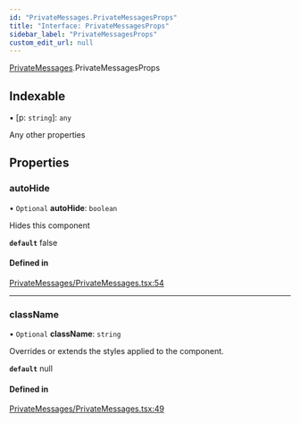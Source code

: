 ```yaml
---
id: "PrivateMessages.PrivateMessagesProps"
title: "Interface: PrivateMessagesProps"
sidebar_label: "PrivateMessagesProps"
custom_edit_url: null
---
```


[PrivateMessages](../modules/PrivateMessages).PrivateMessagesProps

## Indexable

▪ [p: `string`]: `any`

Any other properties

## Properties

### autoHide

• `Optional` **autoHide**: `boolean`

Hides this component

**`default`** false

#### Defined in

[PrivateMessages/PrivateMessages.tsx:54](https://github.com/selfcommunity/community-ui/blob/487fa8c/packages/sc-templates/src/components/PrivateMessages/PrivateMessages.tsx#L54)

___

### className

• `Optional` **className**: `string`

Overrides or extends the styles applied to the component.

**`default`** null

#### Defined in

[PrivateMessages/PrivateMessages.tsx:49](https://github.com/selfcommunity/community-ui/blob/487fa8c/packages/sc-templates/src/components/PrivateMessages/PrivateMessages.tsx#L49)
